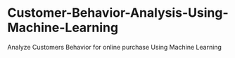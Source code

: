 # Customer-Behavior-Analysis-Using-Machine-Learning
Analyze Customers Behavior for online purchase Using Machine Learning
